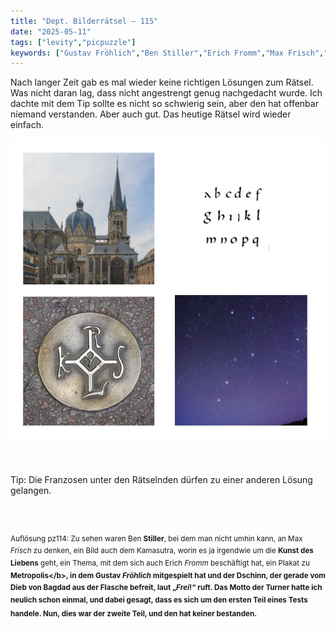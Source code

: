 ```yaml
---
title: "Dept. Bilderrätsel – 115"
date: "2025-05-11"
tags: ["levity","picpuzzle"]
keywords: ["Gustav Fröhlich","Ben Stiller","Erich Fromm","Max Frisch","Karl der Große"]
---
```

Nach langer Zeit gab es mal wieder keine richtigen Lösungen zum Rätsel. Was nicht daran lag, dass nicht angestrengt genug nachgedacht wurde. Ich dachte mit dem Tip sollte es nicht so schwierig sein, aber den hat offenbar niemand verstanden. Aber auch gut. Das heutige Rätsel wird wieder einfach.
 <br/>

<img  src="/assets/img/picpuzzle/picpuzzle115.webp" alt="Bilderrätsel115">

<br/>
<br/>
<br/>

Tip: Die Franzosen unter den Rätselnden dürfen zu einer anderen Lösung gelangen.

<br/>
<br/>

<sup>Auflösung pz114: Zu sehen waren Ben <b>Stiller</b>, bei dem man nicht umhin kann, an Max <i>Frisch</i> zu denken, ein Bild auch dem Kamasutra, worin es ja irgendwie um die <b>Kunst des Liebens</b> geht, ein Thema, mit dem sich auch Erich <i>Fromm</i> beschäftigt hat, ein Plakat zu <b>Metropolis</<b>b>, in dem Gustav <i>Fröhlich</i> mitgespielt hat und der Dschinn, der gerade vom <b>Dieb von Bagdad</b> aus der Flasche befreit, laut „<i>Frei</i>!“ ruft. Das Motto der Turner hatte ich neulich schon einmal, und dabei gesagt, dass es sich um den ersten Teil eines Tests handele. Nun, dies war der zweite Teil, und den hat keiner bestanden.
<sup>

